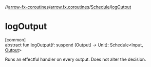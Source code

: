 //[arrow-fx-coroutines](../../../index.md)/[arrow.fx.coroutines](../index.md)/[Schedule](index.md)/[logOutput](log-output.md)

# logOutput

[common]\
abstract fun [logOutput](log-output.md)(f: suspend ([Output](index.md)) -&gt; [Unit](https://kotlinlang.org/api/latest/jvm/stdlib/kotlin/-unit/index.html)): [Schedule](index.md)&lt;[Input](index.md), [Output](index.md)&gt;

Runs an effectful handler on every output. Does not alter the decision.
